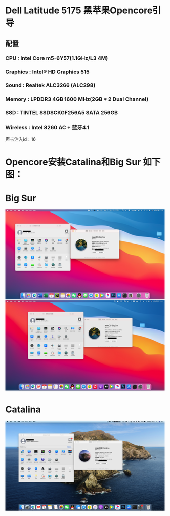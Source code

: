 # Dell Latitude 5175 黑苹果Opencore引导
## 配置
### CPU : Intel Core m5-6Y57(1.1GHz/L3 4M)
### Graphics : Intel® HD Graphics 515 
### Sound : Realtek ALC3266 (ALC298)
### Memory : LPDDR3 4GB 1600 MHz(2GB * 2 Dual Channel)
### SSD : TINTEL SSDSCKGF256A5 SATA 256GB 
### Wireless : Intel 8260 AC + 蓝牙4.1

声卡注入id：16

# Opencore安装Catalina和Big Sur 如下图：
# Big Sur
![avatar](https://github.com/Shaw-fung/dell-5175-efi-opencore-oc/blob/main/Big%20Sur%2011.5.1.png?raw=true)
![avatar](https://github.com/Shaw-fung/dell-5175-efi-opencore-oc/blob/main/Big%20Sur.png?raw=true)
# Catalina
![avatar](https://github.com/Shaw-fung/dell-5175-efi-opencore-oc/blob/main/Catalina.png?raw=true)
